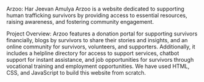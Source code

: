 Arzoo: Har Jeevan Amulya
Arzoo is a website dedicated to supporting human trafficking survivors by providing access to essential resources, raising awareness, and fostering community engagement. 

Project Overview:
Arzoo features a donation portal for supporting survivors financially, blogs by survivors to share their stories and insights, and an online community for survivors, volunteers, and supporters. Additionally, it includes a helpline directory for access to support services, chatbot support for instant assistance, and job opportunities for survivors through vocational training and employment opportunities.
We have used HTML, CSS, and JavaScript to build this website from scratch.
